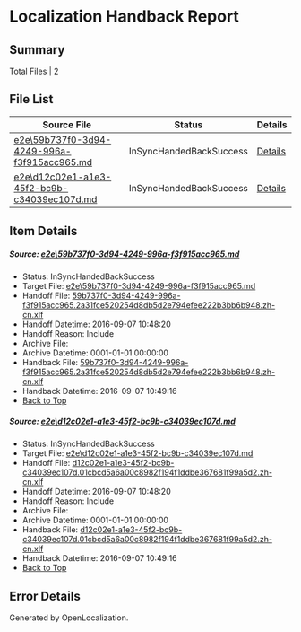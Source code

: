 # <a name='report-top'></a> Localization Handback Report

## Summary
 Total Files | 2

## File List
 Source File | Status | Details 
 ----------- | ------ | ------- 
 [e2e\59b737f0-3d94-4249-996a-f3f915acc965.md](https://github.com/OpenLocalizationTestOrg/ol-test0/blob/305e3ab6bfb39d8c901752b97948935f2dc72c51/e2e/59b737f0-3d94-4249-996a-f3f915acc965.md) | InSyncHandedBackSuccess | [Details](#d5cac7c416a1669f6563eb7d4812b2ab5fb333b02)
 [e2e\d12c02e1-a1e3-45f2-bc9b-c34039ec107d.md](https://github.com/OpenLocalizationTestOrg/ol-test0/blob/305e3ab6bfb39d8c901752b97948935f2dc72c51/e2e/d12c02e1-a1e3-45f2-bc9b-c34039ec107d.md) | InSyncHandedBackSuccess | [Details](#7056a29b472689e76567663977e99fc1ac5f10f94)

## Item Details
##### <a name='d5cac7c416a1669f6563eb7d4812b2ab5fb333b02'></a> Source: [e2e\59b737f0-3d94-4249-996a-f3f915acc965.md](https://github.com/OpenLocalizationTestOrg/ol-test0/blob/305e3ab6bfb39d8c901752b97948935f2dc72c51/e2e/59b737f0-3d94-4249-996a-f3f915acc965.md)
* Status: InSyncHandedBackSuccess
* Target File: [e2e\59b737f0-3d94-4249-996a-f3f915acc965.md](https://github.com/OpenLocalizationTestOrg/ol-test0-zhcn/blob/fc5ba4e317917973c37adf5b89e1933495f78fe5/e2e/59b737f0-3d94-4249-996a-f3f915acc965.md)
* Handoff File: [59b737f0-3d94-4249-996a-f3f915acc965.2a31fce520254d8db5d2e794efee222b3bb6b948.zh-cn.xlf](https://github.com/OpenLocalizationTestOrg/ol-test0-handoff/blob/c567144d13d8d787d0b9142c6cc2701a1a7bbc1b/ol-handoff/OpenLocalizationTestOrg/ol-test0-zhcn/yuwzho/high/59b737f0-3d94-4249-996a-f3f915acc965.2a31fce520254d8db5d2e794efee222b3bb6b948.zh-cn.xlf)
* Handoff Datetime: 2016-09-07 10:48:20
* Handoff Reason: Include
* Archive File: 
* Archive Datetime: 0001-01-01 00:00:00
* Handback File: [59b737f0-3d94-4249-996a-f3f915acc965.2a31fce520254d8db5d2e794efee222b3bb6b948.zh-cn.xlf](https://github.com/OpenLocalizationTestOrg/ol-test0-handback/blob/bf4b789bddea415b673974c1a7ec6bb7a02834fd/ol-handback/OpenLocalizationTestOrg/ol-test0-zhcn/yuwzho/high/59b737f0-3d94-4249-996a-f3f915acc965.2a31fce520254d8db5d2e794efee222b3bb6b948.zh-cn.xlf)
* Handback Datetime: 2016-09-07 10:49:16
* [Back to Top](#report-top)

##### <a name='7056a29b472689e76567663977e99fc1ac5f10f94'></a> Source: [e2e\d12c02e1-a1e3-45f2-bc9b-c34039ec107d.md](https://github.com/OpenLocalizationTestOrg/ol-test0/blob/305e3ab6bfb39d8c901752b97948935f2dc72c51/e2e/d12c02e1-a1e3-45f2-bc9b-c34039ec107d.md)
* Status: InSyncHandedBackSuccess
* Target File: [e2e\d12c02e1-a1e3-45f2-bc9b-c34039ec107d.md](https://github.com/OpenLocalizationTestOrg/ol-test0-zhcn/blob/fc5ba4e317917973c37adf5b89e1933495f78fe5/e2e/d12c02e1-a1e3-45f2-bc9b-c34039ec107d.md)
* Handoff File: [d12c02e1-a1e3-45f2-bc9b-c34039ec107d.01cbcd5a6a00c8982f194f1ddbe367681f99a5d2.zh-cn.xlf](https://github.com/OpenLocalizationTestOrg/ol-test0-handoff/blob/c567144d13d8d787d0b9142c6cc2701a1a7bbc1b/ol-handoff/OpenLocalizationTestOrg/ol-test0-zhcn/yuwzho/high/d12c02e1-a1e3-45f2-bc9b-c34039ec107d.01cbcd5a6a00c8982f194f1ddbe367681f99a5d2.zh-cn.xlf)
* Handoff Datetime: 2016-09-07 10:48:20
* Handoff Reason: Include
* Archive File: 
* Archive Datetime: 0001-01-01 00:00:00
* Handback File: [d12c02e1-a1e3-45f2-bc9b-c34039ec107d.01cbcd5a6a00c8982f194f1ddbe367681f99a5d2.zh-cn.xlf](https://github.com/OpenLocalizationTestOrg/ol-test0-handback/blob/bf4b789bddea415b673974c1a7ec6bb7a02834fd/ol-handback/OpenLocalizationTestOrg/ol-test0-zhcn/yuwzho/high/d12c02e1-a1e3-45f2-bc9b-c34039ec107d.01cbcd5a6a00c8982f194f1ddbe367681f99a5d2.zh-cn.xlf)
* Handback Datetime: 2016-09-07 10:49:16
* [Back to Top](#report-top)


## Error Details

Generated by OpenLocalization.
